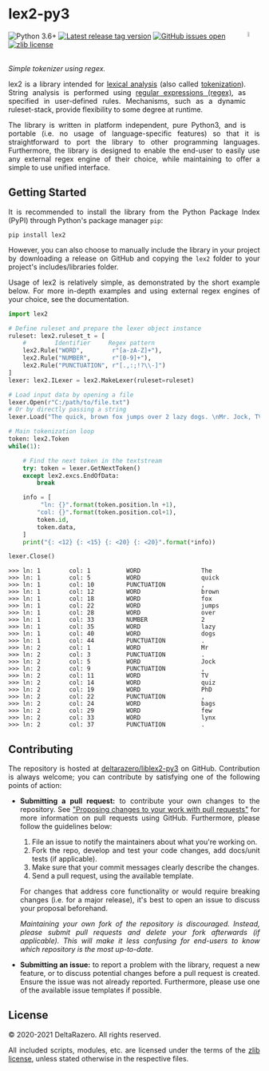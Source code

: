 
# lex2-py3

<img align="right" width=5% src="https://upload.wikimedia.org/wikipedia/commons/c/c3/Python-logo-notext.svg">

<!-- BADGES -->
<div align="left">
    <!--
        Python3 version
    --->
    <img src="https://img.shields.io/badge/python-3.6+-informational.svg?labelColor=363d45&logo=python&logoColor=white"
    alt="Python 3.6+"/>
    <!--
        Library tag version
    --->
    <a href="https://github.com/deltarazero/liblex2-py3/tags">
        <img src="https://img.shields.io/github/v/tag/deltarazero/liblex2-py3?labelColor=363d45&logo=github&logoColor=white"
        alt="Latest release tag version"/></a>
    <!--
        Issues open
    --->
    <a href="https://github.com/deltarazero/liblex2-py3/issues">
        <img src="https://img.shields.io/github/issues/deltarazero/liblex2-py3?labelColor=363d45&logo=github&logoColor=white"
        alt="GitHub issues open"/></a>
    <!--
        License
    --->
    <a href="https://choosealicense.com/licenses/zlib/">
        <img src="https://img.shields.io/github/license/DeltaRazero/liblex2-py3?labelColor=363d45&color=informational"
        alt="zlib license"/></a>
</div>


<!-- BUTTON LINKS -->
<div align="left">
    <!--
        Documentation
    --->
    <!--
    <a href="https://deltarazero.github.io/liblex2-py3">
        <img src="https://img.shields.io/badge/-Documentation_»-informational"
        height="24"
        alt="[Documentation]"/></a>
    --->
</div>

<div align="justify"><br/>

_Simple tokenizer using regex._

lex2 is a library intended for [lexical analysis](https://en.wikipedia.org/wiki/Lexical_analysis) (also called [tokenization](https://en.wikipedia.org/wiki/Lexical_analysis)). String analysis is performed using [regular expressions (regex)](https://en.wikipedia.org/wiki/Regular_expression), as specified in user-defined rules. Mechanisms, such as a dynamic ruleset-stack, provide flexibility to some degree at runtime.

The library is written in platform independent, pure Python3, and is portable (i.e.  no usage of language-specific features) so that it is straightforward to port the library to other programming languages. Furthermore, the library is designed to enable the end-user to easily use any external regex engine of their choice, while maintaining to offer a simple to use unified interface.


## Getting Started

It is recommended to install the library from the Python Package Index (PyPI) through Python's package manager ``pip``:
```console
pip install lex2
```

However, you can also choose to manually include the library in your project by downloading a release on GitHub and copying the ``lex2`` folder to your project's includes/libraries folder.

Usage of lex2 is relatively simple, as demonstrated by the short example below. For more in-depth examples and using external regex engines of your choice, see the documentation.

```python
import lex2

# Define ruleset and prepare the lexer object instance
ruleset: lex2.ruleset_t = [
    #        Identifier     Regex pattern
    lex2.Rule("WORD",        r"[a-zA-Z]+"),
    lex2.Rule("NUMBER",      r"[0-9]+"),
    lex2.Rule("PUNCTUATION", r"[.,:;!?\\-]")
]
lexer: lex2.ILexer = lex2.MakeLexer(ruleset=ruleset)

# Load input data by opening a file
lexer.Open(r"C:/path/to/file.txt")
# Or by directly passing a string
lexer.Load("The quick, brown fox jumps over 2 lazy dogs. \nMr. Jock, TV quiz PhD, bags few lynx.")

# Main tokenization loop
token: lex2.Token
while(1):

    # Find the next token in the textstream
    try: token = lexer.GetNextToken()
    except lex2.excs.EndOfData:
        break

    info = [
         "ln: {}".format(token.position.ln +1),
        "col: {}".format(token.position.col+1),
        token.id,
        token.data,
    ]
    print("{: <12} {: <15} {: <20} {: <20}".format(*info))

lexer.Close()
```

```console
>>> ln: 1        col: 1          WORD                 The
>>> ln: 1        col: 5          WORD                 quick
>>> ln: 1        col: 10         PUNCTUATION          ,
>>> ln: 1        col: 12         WORD                 brown
>>> ln: 1        col: 18         WORD                 fox
>>> ln: 1        col: 22         WORD                 jumps
>>> ln: 1        col: 28         WORD                 over
>>> ln: 1        col: 33         NUMBER               2
>>> ln: 1        col: 35         WORD                 lazy
>>> ln: 1        col: 40         WORD                 dogs
>>> ln: 1        col: 44         PUNCTUATION          .
>>> ln: 2        col: 1          WORD                 Mr
>>> ln: 2        col: 3          PUNCTUATION          .
>>> ln: 2        col: 5          WORD                 Jock
>>> ln: 2        col: 9          PUNCTUATION          ,
>>> ln: 2        col: 11         WORD                 TV
>>> ln: 2        col: 14         WORD                 quiz
>>> ln: 2        col: 19         WORD                 PhD
>>> ln: 2        col: 22         PUNCTUATION          ,
>>> ln: 2        col: 24         WORD                 bags
>>> ln: 2        col: 29         WORD                 few
>>> ln: 2        col: 33         WORD                 lynx
>>> ln: 2        col: 37         PUNCTUATION          .
```


## Contributing

The repository is hosted at [deltarazero/liblex2-py3](https://github.com/deltarazero/liblex2-py3) on GitHub. Contribution is always welcome; you can contribute by satisfying one of the following points of action:

* __Submitting a pull request:__ to contribute your own changes to the repository. See ["Proposing changes to your work with pull requests"](https://docs.github.com/en/github/collaborating-with-pull-requests/proposing-changes-to-your-work-with-pull-requests) for more information on pull requests using GitHub. Furthermore, please follow the guidelines below:

    1. File an issue to notify the maintainers about what you're working on.
    2. Fork the repo, develop and test your code changes, add docs/unit tests (if applicable).
    3. Make sure that your commit messages clearly describe the changes.
    4. Send a pull request, using the available template.

    For changes that address core functionality or would require breaking changes (i.e. for a major release), it's best to open an issue to discuss your proposal beforehand.

    _Maintaining your own fork of the repository is discouraged. Instead, please submit pull requests and delete your fork afterwards (if applicable). This will make it less confusing for end-users to know which repository is the most up-to-date._

* __Submitting an issue:__ to report a problem with the library, request a new feature, or to discuss potential changes before a pull request is created. Ensure the issue was not already reported. Furthermore, please use one of the available issue templates if possible.


## License

© 2020-2021 DeltaRazero.
All rights reserved.

All included scripts, modules, etc. are licensed under the terms of the [zlib license](https://github.com/deltarazero/liblex2-py3/LICENSE), unless stated otherwise in the respective files.

</div>

